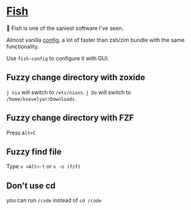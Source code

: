 # [Fish](https://fishshell.com/)

💜 Fish is one of the saniest software I've seen.

Almost vanilla [config](https://github.com/ksevelyar/idempotent-desktop/blob/master/home/.config/fish/config.fish), a lot of faster than zsh/zim bundle with the same functionality.

Use `fish-config` to configure it with GUI.

## Fuzzy change directory with zoxide

`j nix` will switch to `/etc/nixos`.
`j Do` will switch to `/home/ksevelyar/Downloads`.

## Fuzzy change directory with FZF

Press `Alt+C`

## Fuzzy find file

Type `v <Alt>-t` or `v -o (fzf)`

## Don't use cd

you can run `/code` instead of `cd /code`
